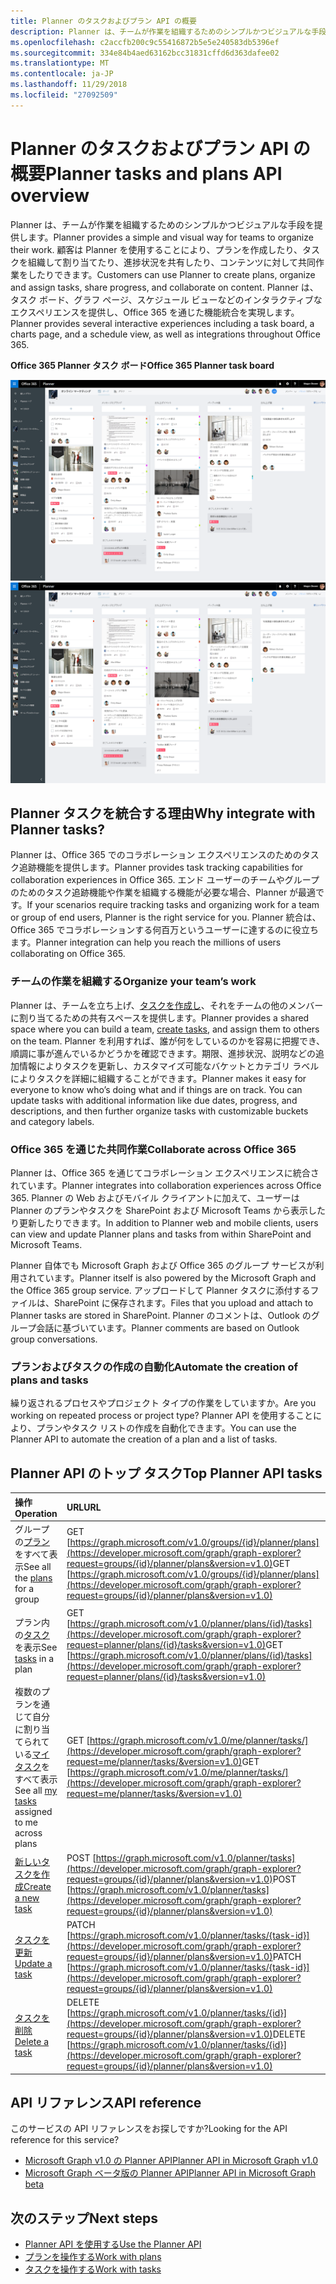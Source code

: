 ```yaml
---
title: Planner のタスクおよびプラン API の概要
description: Planner は、チームが作業を組織するためのシンプルかつビジュアルな手段を提供します。 顧客は Planner を使用することにより、プランを作成したり、タスクを組織して割り当てたり、進捗状況を共有したり、コンテンツに対して共同作業をしたりできます。  Planner は、タスク ボード、グラフ ページ、スケジュール ビューなどのインタラクティブなエクスペリエンスを提供し、Office 365 を通じた機能統合を実現します。
ms.openlocfilehash: c2accfb200c9c55416872b5e5e240583db5396ef
ms.sourcegitcommit: 334e84b4aed63162bcc31831cffd6d363dafee02
ms.translationtype: MT
ms.contentlocale: ja-JP
ms.lasthandoff: 11/29/2018
ms.locfileid: "27092509"
---
```

# <a name="planner-tasks-and-plans-api-overview"></a><span data-ttu-id="d47f1-105">Planner のタスクおよびプラン API の概要</span><span class="sxs-lookup"><span data-stu-id="d47f1-105">Planner tasks and plans API overview</span></span>
<span data-ttu-id="d47f1-106">Planner は、チームが作業を組織するためのシンプルかつビジュアルな手段を提供します。</span><span class="sxs-lookup"><span data-stu-id="d47f1-106">Planner provides a simple and visual way for teams to organize their work.</span></span> <span data-ttu-id="d47f1-107">顧客は Planner を使用することにより、プランを作成したり、タスクを組織して割り当てたり、進捗状況を共有したり、コンテンツに対して共同作業をしたりできます。</span><span class="sxs-lookup"><span data-stu-id="d47f1-107">Customers can use Planner to create plans, organize and assign tasks, share progress, and collaborate on content.</span></span>  <span data-ttu-id="d47f1-108">Planner は、タスク ボード、グラフ ページ、スケジュール ビューなどのインタラクティブなエクスペリエンスを提供し、Office 365 を通じた機能統合を実現します。</span><span class="sxs-lookup"><span data-stu-id="d47f1-108">Planner provides several interactive experiences including a task board, a charts page, and a schedule view, as well as integrations throughout Office 365.</span></span>

<span data-ttu-id="d47f1-109">**Office 365 Planner タスク ボード**</span><span class="sxs-lookup"><span data-stu-id="d47f1-109">**Office 365 Planner task board**</span></span>

<span data-ttu-id="d47f1-110">![Office 365 Planner タスク ボードのスクリーン ショット](images/plannerboard.png "Planner ボードの画像")</span><span class="sxs-lookup"><span data-stu-id="d47f1-110">![Screenshot of an Office 365 Planner task board](images/plannerboard.png "Image of Planner board")</span></span>


## <a name="why-integrate-with-planner-tasks"></a><span data-ttu-id="d47f1-111">Planner タスクを統合する理由</span><span class="sxs-lookup"><span data-stu-id="d47f1-111">Why integrate with Planner tasks?</span></span>
<span data-ttu-id="d47f1-112">Planner は、Office 365 でのコラボレーション エクスペリエンスのためのタスク追跡機能を提供します。</span><span class="sxs-lookup"><span data-stu-id="d47f1-112">Planner provides task tracking capabilities for collaboration experiences in Office 365.</span></span> <span data-ttu-id="d47f1-113">エンド ユーザーのチームやグループのためのタスク追跡機能や作業を組織する機能が必要な場合、Planner が最適です。</span><span class="sxs-lookup"><span data-stu-id="d47f1-113">If your scenarios require tracking tasks and organizing work for a team or group of end users, Planner is the right service for you.</span></span> <span data-ttu-id="d47f1-114">Planner 統合は、Office 365 でコラボレーションする何百万というユーザーに達するのに役立ちます。</span><span class="sxs-lookup"><span data-stu-id="d47f1-114">Planner integration can help you reach the millions of users collaborating on Office 365.</span></span> 

### <a name="organize-your-teams-work"></a><span data-ttu-id="d47f1-115">チームの作業を組織する</span><span class="sxs-lookup"><span data-stu-id="d47f1-115">Organize your team’s work</span></span>
<span data-ttu-id="d47f1-116">Planner は、チームを立ち上げ、[タスクを作成し](/graph/api/planner-post-tasks?view=graph-rest-1.0)、それをチームの他のメンバーに割り当てるための共有スペースを提供します。</span><span class="sxs-lookup"><span data-stu-id="d47f1-116">Planner provides a shared space where you can build a team, [create tasks](/graph/api/planner-post-tasks?view=graph-rest-1.0), and assign them to others on the team.</span></span> <span data-ttu-id="d47f1-117">Planner を利用すれば、誰が何をしているのかを容易に把握でき、順調に事が進んでいるかどうかを確認できます。期限、進捗状況、説明などの追加情報によりタスクを更新し、カスタマイズ可能なバケットとカテゴリ ラベルによりタスクを詳細に組織することができます。</span><span class="sxs-lookup"><span data-stu-id="d47f1-117">Planner makes it easy for everyone to know who’s doing what and if things are on track. You can update tasks with additional information like due dates, progress, and descriptions, and then further organize tasks with customizable buckets and category labels.</span></span>   

### <a name="collaborate-across-office-365"></a><span data-ttu-id="d47f1-118">Office 365 を通じた共同作業</span><span class="sxs-lookup"><span data-stu-id="d47f1-118">Collaborate across Office 365</span></span>
<span data-ttu-id="d47f1-119">Planner は、Office 365 を通じてコラボレーション エクスペリエンスに統合されています。</span><span class="sxs-lookup"><span data-stu-id="d47f1-119">Planner integrates into collaboration experiences across Office 365.</span></span> <span data-ttu-id="d47f1-120">Planner の Web およびモバイル クライアントに加えて、ユーザーは Planner のプランやタスクを SharePoint および Microsoft Teams から表示したり更新したりできます。</span><span class="sxs-lookup"><span data-stu-id="d47f1-120">In addition to Planner web and mobile clients, users can view and update Planner plans and tasks from within SharePoint and Microsoft Teams.</span></span>  

<span data-ttu-id="d47f1-121">Planner 自体でも Microsoft Graph および Office 365 のグループ サービスが利用されています。</span><span class="sxs-lookup"><span data-stu-id="d47f1-121">Planner itself is also powered by the Microsoft Graph and the Office 365 group service.</span></span> <span data-ttu-id="d47f1-122">アップロードして Planner タスクに添付するファイルは、SharePoint に保存されます。</span><span class="sxs-lookup"><span data-stu-id="d47f1-122">Files that you upload and attach to Planner tasks are stored in SharePoint.</span></span> <span data-ttu-id="d47f1-123">Planner のコメントは、Outlook のグループ会話に基づいています。</span><span class="sxs-lookup"><span data-stu-id="d47f1-123">Planner comments are based on Outlook group conversations.</span></span>

<!-- Add image
Note: Put an image here showing the relationship between Planner and other things
-->

### <a name="automate-the-creation-of-plans-and-tasks"></a><span data-ttu-id="d47f1-124">プランおよびタスクの作成の自動化</span><span class="sxs-lookup"><span data-stu-id="d47f1-124">Automate the creation of plans and tasks</span></span>
<span data-ttu-id="d47f1-125">繰り返されるプロセスやプロジェクト タイプの作業をしていますか。</span><span class="sxs-lookup"><span data-stu-id="d47f1-125">Are you working on repeated process or project type?</span></span> <span data-ttu-id="d47f1-126">Planner API を使用することにより、プランやタスク リストの作成を自動化できます。</span><span class="sxs-lookup"><span data-stu-id="d47f1-126">You can use the Planner API to automate the creation of a plan and a list of tasks.</span></span>  
 
## <a name="top-planner-api-tasks"></a><span data-ttu-id="d47f1-127">Planner API のトップ タスク</span><span class="sxs-lookup"><span data-stu-id="d47f1-127">Top Planner API tasks</span></span>

|<span data-ttu-id="d47f1-128">操作</span><span class="sxs-lookup"><span data-stu-id="d47f1-128">Operation</span></span>|<span data-ttu-id="d47f1-129">URL</span><span class="sxs-lookup"><span data-stu-id="d47f1-129">URL</span></span>|
|:--------|:--|
|<span data-ttu-id="d47f1-130">グループの[プラン](/graph/api/resources/plannerplan?view=graph-rest-beta)をすべて表示</span><span class="sxs-lookup"><span data-stu-id="d47f1-130">See all the [plans](/graph/api/resources/plannerplan?view=graph-rest-beta) for a group</span></span>|<span data-ttu-id="d47f1-131">GET [https://graph.microsoft.com/v1.0/groups/{id}/planner/plans](https://developer.microsoft.com/graph/graph-explorer?request=groups/{id}/planner/plans&version=v1.0)</span><span class="sxs-lookup"><span data-stu-id="d47f1-131">GET [https://graph.microsoft.com/v1.0/groups/{id}/planner/plans](https://developer.microsoft.com/graph/graph-explorer?request=groups/{id}/planner/plans&version=v1.0)</span></span>|
|<span data-ttu-id="d47f1-132">プラン内の[タスク](/graph/api/resources/plannertask?view=graph-rest-beta)を表示</span><span class="sxs-lookup"><span data-stu-id="d47f1-132">See [tasks](/graph/api/resources/plannertask?view=graph-rest-beta) in a plan</span></span>|<span data-ttu-id="d47f1-133">GET [https://graph.microsoft.com/v1.0/planner/plans/{id}/tasks](https://developer.microsoft.com/graph/graph-explorer?request=planner/plans/{id}/tasks&version=v1.0)</span><span class="sxs-lookup"><span data-stu-id="d47f1-133">GET [https://graph.microsoft.com/v1.0/planner/plans/{id}/tasks](https://developer.microsoft.com/graph/graph-explorer?request=planner/plans/{id}/tasks&version=v1.0)</span></span>|
|<span data-ttu-id="d47f1-134">複数のプランを通じて自分に割り当てられている[マイ タスク](/graph/api/planneruser-list-tasks?view=graph-rest-beta)をすべて表示</span><span class="sxs-lookup"><span data-stu-id="d47f1-134">See all [my tasks](/graph/api/planneruser-list-tasks?view=graph-rest-beta) assigned to me across plans</span></span>|<span data-ttu-id="d47f1-135">GET [https://graph.microsoft.com/v1.0/me/planner/tasks/](https://developer.microsoft.com/graph/graph-explorer?request=me/planner/tasks/&version=v1.0)</span><span class="sxs-lookup"><span data-stu-id="d47f1-135">GET [https://graph.microsoft.com/v1.0/me/planner/tasks/](https://developer.microsoft.com/graph/graph-explorer?request=me/planner/tasks/&version=v1.0)</span></span>|
|[<span data-ttu-id="d47f1-136">新しいタスクを作成</span><span class="sxs-lookup"><span data-stu-id="d47f1-136">Create a new task</span></span>](/graph/api/planner-post-tasks?view=graph-rest-1.0)|<span data-ttu-id="d47f1-137">POST [https://graph.microsoft.com/v1.0/planner/tasks](https://developer.microsoft.com/graph/graph-explorer?request=groups/{id}/planner/plans&version=v1.0)</span><span class="sxs-lookup"><span data-stu-id="d47f1-137">POST [https://graph.microsoft.com/v1.0/planner/tasks](https://developer.microsoft.com/graph/graph-explorer?request=groups/{id}/planner/plans&version=v1.0)</span></span>|
|[<span data-ttu-id="d47f1-138">タスクを更新</span><span class="sxs-lookup"><span data-stu-id="d47f1-138">Update a task</span></span>](/graph/api/plannertask-update?view=graph-rest-1.0)|<span data-ttu-id="d47f1-139">PATCH [https://graph.microsoft.com/v1.0/planner/tasks/{task-id}](https://developer.microsoft.com/graph/graph-explorer?request=groups/{id}/planner/plans&version=v1.0)</span><span class="sxs-lookup"><span data-stu-id="d47f1-139">PATCH [https://graph.microsoft.com/v1.0/planner/tasks/{task-id}](https://developer.microsoft.com/graph/graph-explorer?request=groups/{id}/planner/plans&version=v1.0)</span></span>|
|[<span data-ttu-id="d47f1-140">タスクを削除</span><span class="sxs-lookup"><span data-stu-id="d47f1-140">Delete a task</span></span>](/graph/api/plannertask-delete?view=graph-rest-1.0)|<span data-ttu-id="d47f1-141">DELETE [https://graph.microsoft.com/v1.0/planner/tasks/{id}](https://developer.microsoft.com/graph/graph-explorer?request=groups/{id}/planner/plans&version=v1.0)</span><span class="sxs-lookup"><span data-stu-id="d47f1-141">DELETE [https://graph.microsoft.com/v1.0/planner/tasks/{id}](https://developer.microsoft.com/graph/graph-explorer?request=groups/{id}/planner/plans&version=v1.0)</span></span>|

## <a name="api-reference"></a><span data-ttu-id="d47f1-142">API リファレンス</span><span class="sxs-lookup"><span data-stu-id="d47f1-142">API reference</span></span>
<span data-ttu-id="d47f1-143">このサービスの API リファレンスをお探しですか?</span><span class="sxs-lookup"><span data-stu-id="d47f1-143">Looking for the API reference for this service?</span></span>

- [<span data-ttu-id="d47f1-144">Microsoft Graph v1.0 の Planner API</span><span class="sxs-lookup"><span data-stu-id="d47f1-144">Planner API in Microsoft Graph v1.0</span></span>](/graph/api/resources/planner-overview?view=graph-rest-1.0)
- [<span data-ttu-id="d47f1-145">Microsoft Graph ベータ版の Planner API</span><span class="sxs-lookup"><span data-stu-id="d47f1-145">Planner API in Microsoft Graph beta</span></span>](/graph/api/resources/planner-overview?view=graph-rest-beta)


## <a name="next-steps"></a><span data-ttu-id="d47f1-146">次のステップ</span><span class="sxs-lookup"><span data-stu-id="d47f1-146">Next steps</span></span>

- [<span data-ttu-id="d47f1-147">Planner API を使用する</span><span class="sxs-lookup"><span data-stu-id="d47f1-147">Use the Planner API</span></span>](/graph/api/resources/planner-overview?view=graph-rest-1.0)
- [<span data-ttu-id="d47f1-148">プランを操作する</span><span class="sxs-lookup"><span data-stu-id="d47f1-148">Work with plans</span></span>](/graph/api/resources/planner-overview?view=graph-rest-1.0#plans)
- [<span data-ttu-id="d47f1-149">タスクを操作する</span><span class="sxs-lookup"><span data-stu-id="d47f1-149">Work with tasks</span></span>](/graph/api/resources/planner-overview?view=graph-rest-1.0#tasks)
